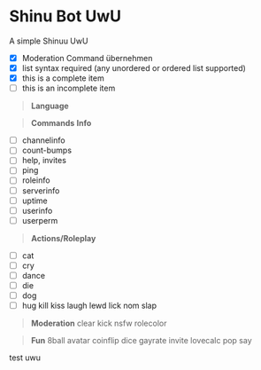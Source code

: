# Shinu Bot UwU
A simple Shinuu UwU


- [x] Moderation Command übernehmen
- [x] list syntax required (any unordered or ordered list supported)
- [x] this is a complete item
- [ ] this is an incomplete item

> **Language**

> **Commands**
> **Info**
- [ ] channelinfo
- [ ] count-bumps
- [ ] help, invites
- [ ] ping
- [ ] roleinfo
- [ ] serverinfo
- [ ] uptime
- [ ] userinfo
- [ ] userperm

> **Actions/Roleplay**
- [ ] cat
- [ ] cry
- [ ] dance
- [ ] die
- [ ] dog
- [ ] hug
kill
kiss
laugh
lewd
lick
nom
slap

> **Moderation**
clear
kick
nsfw
rolecolor

> **Fun**
8ball
avatar
coinflip
dice
gayrate
invite
lovecalc
pop
say

test uwu
